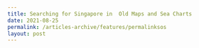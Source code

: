 ```yaml
---
title: Searching for Singapore in  Old Maps and Sea Charts
date: 2021-08-25
permalink: /articles-archive/features/permalinksos
layout: post
---
```

